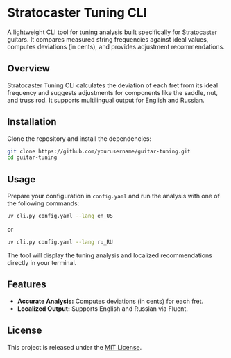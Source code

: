 # Stratocaster Tuning CLI

A lightweight CLI tool for tuning analysis built specifically for Stratocaster guitars. It compares measured string frequencies against ideal values, computes deviations (in cents), and provides adjustment recommendations.

## Overview

Stratocaster Tuning CLI calculates the deviation of each fret from its ideal frequency and suggests adjustments for components like the saddle, nut, and truss rod. It supports multilingual output for English and Russian.

## Installation

Clone the repository and install the dependencies:

```bash
git clone https://github.com/yourusername/guitar-tuning.git
cd guitar-tuning
```

## Usage

Prepare your configuration in `config.yaml` and run the analysis with one of the following commands:

```bash
uv cli.py config.yaml --lang en_US
```

or

```bash
uv cli.py config.yaml --lang ru_RU
```

The tool will display the tuning analysis and localized recommendations directly in your terminal.

## Features

- **Accurate Analysis:** Computes deviations (in cents) for each fret.
- **Localized Output:** Supports English and Russian via Fluent.

## License

This project is released under the [MIT License](LICENSE).
